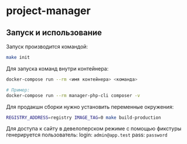 # project-manager

## Запуск и использование

Запуск производится командой:

```bash
make init
```
Для запуска команд внутри контейнера:

```bash
docker-compose run --rm <имя контейнера> <команда>

# Пример:
docker-compose run --rm manager-php-cli composer -v
```
Для продакшн сборки нужно установить переменные окружения:

```bash
REGISTRY_ADDRESS=registry IMAGE_TAG=0 make build-production
```
Для доступа к сайту в девелоперском режиме с помощью фикстуры генерируется пользователь:
login: `admin@app.test`
pass: `password`
